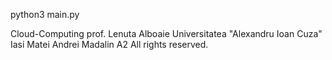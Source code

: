 
python3 main.py

Cloud-Computing prof. Lenuta Alboaie
Universitatea "Alexandru Ioan Cuza" Iasi
Matei Andrei Madalin A2
All rights reserved.

